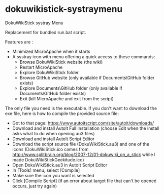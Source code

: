 dokuwikistick-systraymenu
=========================

DokuWikiStick systray Menu

Replacement for bundled run.bat script.

Features are :
* Minimized MicroApache when it starts
* A systray icon with menu offering a quick access to these commands:
  * Browse DokuWikiStick website (the wiki)
  * Restart MicroApache
  * Explore DokuWikiStick folder
  * Browse GitHub website (only available if Documents\GitHub folder exists)
  * Explore Documents\GitHub folder (only available if Documents\GitHub folder exists)
  * Exit (kill MicroApache and exit from the script)

The only file you need is the executable.
If you don't want to download the exe file, here is how to compile the provided source file:
* Got to that page: https://www.autoitscript.com/site/autoit/downloads/
* Download and install AutoIt Full Installation (choose Edit when the install asks what to do when opening au3 files)
* Download and install AutoIt Script Editor
* Download the script source file (DokuWikiStick.au3) and one of the icons (DokuWikiStick.ico comes from http://www.splitbrain.org/blog/2007-12/01-dokuwiki_on_a_stick while I made DokuWikiStickGeekitude.ico)
* Open DokuWikiStick.au3 in AutoIt Script Editor
* In [Tools] menu, select [Compile]
* Make sure the icon you want is selected
* Click [Compile Script] (if an error about target file that can't be opened occurs, just try again)

